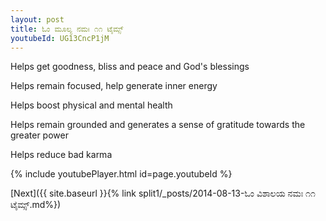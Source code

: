 ```yaml
---
layout: post
title: ಓಂ ಮೂಲ್ಯ ನಮಃ ೧೧ ಟೈಮ್ಸ್
youtubeId: UG13CncP1jM
---
```

 
 
Helps get goodness, bliss and peace and God's blessings
 
Helps remain focused, help generate inner energy 
 
Helps boost physical and mental health 
 
Helps remain grounded and generates a sense of gratitude towards the greater power 
 
Helps reduce bad karma
 
 
 
 


{% include youtubePlayer.html id=page.youtubeId %}
 
[Next]({{ site.baseurl }}{% link  split1/_posts/2014-08-13-ಓಂ ವಿಶಾಲಯ ನಮಃ ೧೧ ಟೈಮ್ಸ್.md%})
 
